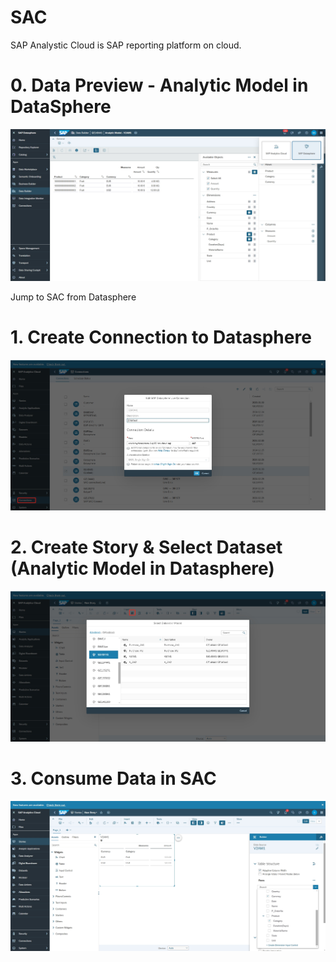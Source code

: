 # SAC

SAP Analystic Cloud is SAP reporting platform on cloud.


# 0. Data Preview - Analytic Model in DataSphere
![alt text](/SAC/images/Preview.png?raw=true)

Jump to SAC from Datasphere

# 1. Create Connection to Datasphere
![alt text](/SAC/images/Connection.png?raw=true)

# 2. Create Story & Select Dataset (Analytic Model in Datasphere)
![alt text](/SAC/images/SelectDataset.png?raw=true)

# 3. Consume Data in SAC
![alt text](/SAC/images/ConsumeData.png?raw=true)
